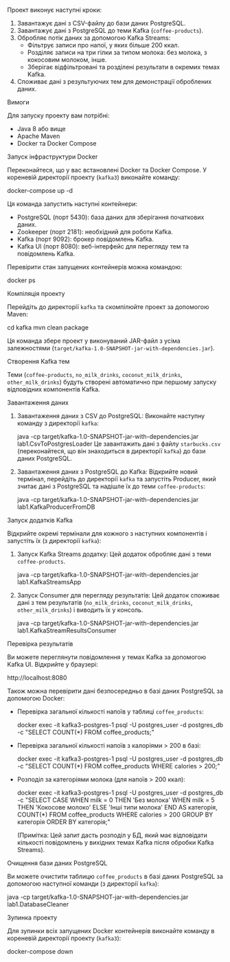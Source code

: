 Проект виконує наступні кроки:
1. Завантажує дані з CSV-файлу до бази даних PostgreSQL.
2. Завантажує дані з PostgreSQL до теми Kafka (`coffee-products`).
3. Обробляє потік даних за допомогою Kafka Streams:
   - Фільтрує записи про напої, у яких більше 200 ккал.
   - Розділяє записи на три гілки за типом молока: без молока, з кокосовим молоком, інше.
   - Зберігає відфільтровані та розділені результати в окремих темах Kafka.
4. Споживає дані з результуючих тем для демонстрації оброблених даних.

Вимоги

Для запуску проекту вам потрібні:
- Java 8 або вище
- Apache Maven
- Docker та Docker Compose

Запуск інфраструктури Docker

Переконайтеся, що у вас встановлені Docker та Docker Compose.
У кореневій директорії проекту (`kafka3`) виконайте команду:


docker-compose up -d


Ця команда запустить наступні контейнери:
- PostgreSQL (порт 5430): база даних для зберігання початкових даних.
- Zookeeper (порт 2181): необхідний для роботи Kafka.
- Kafka (порт 9092): брокер повідомлень Kafka.
- Kafka UI (порт 8080): веб-інтерфейс для перегляду тем та повідомлень Kafka.

Перевірити стан запущених контейнерів можна командою:


docker ps


Компіляція проекту

Перейдіть до директорії `kafka` та скомпілюйте проект за допомогою Maven:


cd kafka
mvn clean package


Ця команда збере проект у виконуваний JAR-файл з усіма залежностями (`target/kafka-1.0-SNAPSHOT-jar-with-dependencies.jar`).

Створення Kafka тем

Теми (`coffee-products`, `no_milk_drinks`, `coconut_milk_drinks`, `other_milk_drinks`) будуть створені автоматично при першому запуску відповідних компонентів Kafka.

Завантаження даних

1. Завантаження даних з CSV до PostgreSQL:
   Виконайте наступну команду з директорії `kafka`:

   java -cp target/kafka-1.0-SNAPSHOT-jar-with-dependencies.jar lab1.CsvToPostgresLoader
   Це завантажить дані з файлу `starbucks.csv` (переконайтеся, що він знаходиться в директорії `kafka`) до бази даних PostgreSQL.

2. Завантаження даних з PostgreSQL до Kafka:
   Відкрийте новий термінал, перейдіть до директорії `kafka` та запустіть Producer, який зчитає дані з PostgreSQL та надішле їх до теми `coffee-products`:


   java -cp target/kafka-1.0-SNAPSHOT-jar-with-dependencies.jar lab1.KafkaProducerFromDB

Запуск додатків Kafka

Відкрийте окремі термінали для кожного з наступних компонентів і запустіть їх (з директорії `kafka`):

1. Запуск Kafka Streams додатку:
   Цей додаток обробляє дані з теми `coffee-products`.


   java -cp target/kafka-1.0-SNAPSHOT-jar-with-dependencies.jar lab1.KafkaStreamsApp
   

2. Запуск Consumer для перегляду результатів:
   Цей додаток споживає дані з тем результатів (`no_milk_drinks`, `coconut_milk_drinks`, `other_milk_drinks`) і виводить їх у консоль.


   java -cp target/kafka-1.0-SNAPSHOT-jar-with-dependencies.jar lab1.KafkaStreamResultsConsumer
   

Перевірка результатів

Ви можете переглянути повідомлення у темах Kafka за допомогою Kafka UI. Відкрийте у браузері:


http://localhost:8080


Також можна перевірити дані безпосередньо в базі даних PostgreSQL за допомогою Docker:

- Перевірка загальної кількості напоїв у таблиці `coffee_products`:

  docker exec -it kafka3-postgres-1 psql -U postgres_user -d postgres_db -c "SELECT COUNT(*) FROM coffee_products;"
  

- Перевірка загальної кількості напоїв з калоріями > 200 в базі:
  
  docker exec -it kafka3-postgres-1 psql -U postgres_user -d postgres_db -c "SELECT COUNT(*) FROM coffee_products WHERE calories > 200;"
  

- Розподіл за категоріями молока (для напоїв > 200 ккал):
  
  docker exec -it kafka3-postgres-1 psql -U postgres_user -d postgres_db -c "SELECT CASE WHEN milk = 0 THEN 'Без молока' WHEN milk = 5 THEN 'Кокосове молоко' ELSE 'Інші типи молока' END AS категорія, COUNT(*) FROM coffee_products WHERE calories > 200 GROUP BY категорія ORDER BY категорія;"
  
  (Примітка: Цей запит дасть розподіл у БД, який має відповідати кількості повідомлень у вихідних темах Kafka після обробки Kafka Streams).

Очищення бази даних PostgreSQL

Ви можете очистити таблицю `coffee_products` в базі даних PostgreSQL за допомогою наступної команди (з директорії `kafka`):


java -cp target/kafka-1.0-SNAPSHOT-jar-with-dependencies.jar lab1.DatabaseCleaner


Зупинка проекту

Для зупинки всіх запущених Docker контейнерів виконайте команду в кореневій директорії проекту (`kafka3`):


docker-compose down


